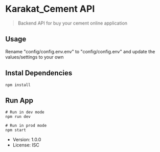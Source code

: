 # Karakat_Cement API

>Backend API for buy your cement online application 

## Usage

Rename "config/config.env.env" to "config/config.env" and update the values/settings to your own

## Instal Dependencies
```
npm install
```

## Run App
```
# Run in dev mode
npm run dev

# Run in prod mode
npm start
```

- Version: 1.0.0
- License: ISC